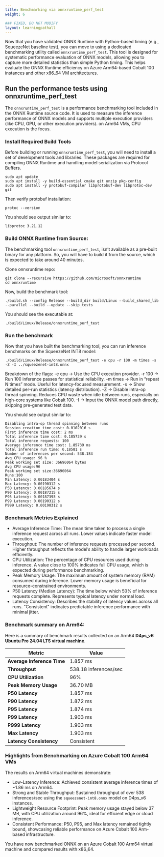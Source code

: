 ```yaml
---
title: Benchmarking via onnxruntime_perf_test
weight: 6

### FIXED, DO NOT MODIFY
layout: learningpathall
---
```


Now that you have validated ONNX Runtime with Python-based timing (e.g., SqueezeNet baseline test), you can move to using a dedicated benchmarking utility called `onnxruntime_perf_test`. This tool is designed for systematic performance evaluation of ONNX models, allowing you to capture more detailed statistics than simple Python timing.
This helps evaluate the ONNX Runtime efficiency on Azure Arm64-based Cobalt 100 instances and other x86_64 VM architectures.

## Run the performance tests using onnxruntime_perf_test
The `onnxruntime_perf_test` is a performance benchmarking tool included in the ONNX Runtime source code. It is used to measure the inference performance of ONNX models and supports multiple execution providers (like CPU, GPU, or other execution providers). on Arm64 VMs, CPU execution is the focus.

### Install Required Build Tools
Before building or running `onnxruntime_perf_test`, you will need to install a set of development tools and libraries. These packages are required for compiling ONNX Runtime and handling model serialization via Protocol Buffers.

```console
sudo apt update
sudo apt install -y build-essential cmake git unzip pkg-config
sudo apt install -y protobuf-compiler libprotobuf-dev libprotoc-dev git
```
Then verify protobuf installation:
```console
protoc --version
```
You should see output similar to:

```output
libprotoc 3.21.12
```
### Build ONNX Runtime from Source:

The benchmarking tool `onnxruntime_perf_test`, isn’t available as a pre-built binary for any platform. So, you will have to build it from the source, which is expected to take around 40 minutes. 

Clone onnxruntime repo:
```console
git clone --recursive https://github.com/microsoft/onnxruntime 
cd onnxruntime
```
Now, build the benchmark tool:

```console
./build.sh --config Release --build_dir build/Linux --build_shared_lib --parallel --build --update --skip_tests 
```
You should see the executable at:
```output
./build/Linux/Release/onnxruntime_perf_test
```

### Run the benchmark
Now that you have built the benchmarking tool, you can run inference benchmarks on the SqueezeNet INT8 model:

```console
./build/Linux/Release/onnxruntime_perf_test -e cpu -r 100 -m times -s -Z -I ../squeezenet-int8.onnx
```
Breakdown of the flags:
  -e cpu → Use the CPU execution provider.
  -r 100 → Run 100 inference passes for statistical reliability.
  -m times → Run in “repeat N times” mode. Useful for latency-focused measurement.
  -s → Show detailed per-run statistics (latency distribution).
  -Z → Disable intra-op thread spinning. Reduces CPU waste when idle between runs, especially on high-core systems like Cobalt 100.
  -I → Input the ONNX model path directly, skipping pre-generated test data.

You should see output similar to:

```output
Disabling intra-op thread spinning between runs
Session creation time cost: 0.0102016 s
First inference time cost: 2 ms
Total inference time cost: 0.185739 s
Total inference requests: 100
Average inference time cost: 1.85739 ms
Total inference run time: 0.18581 s
Number of inferences per second: 538.184
Avg CPU usage: 96 %
Peak working set size: 36696064 bytes
Avg CPU usage:96
Peak working set size:36696064
Runs:100
Min Latency: 0.00183404 s
Max Latency: 0.00190312 s
P50 Latency: 0.00185674 s
P90 Latency: 0.00187215 s
P95 Latency: 0.00187393 s
P99 Latency: 0.00190312 s
P999 Latency: 0.00190312 s
```
### Benchmark Metrics Explained  

  * Average Inference Time: The mean time taken to process a single inference request across all runs. Lower values indicate faster model execution.  
  * Throughput: The number of inference requests processed per second. Higher throughput reflects the model’s ability to handle larger workloads efficiently.  
  * CPU Utilization: The percentage of CPU resources used during inference. A value close to 100% indicates full CPU usage, which is expected during performance benchmarking.  
  * Peak Memory Usage: The maximum amount of system memory (RAM) consumed during inference. Lower memory usage is beneficial for resource-constrained environments. 
  * P50 Latency (Median Latency): The time below which 50% of inference requests complete. Represents typical latency under normal load.   
  * Latency Consistency: Describes the stability of latency values across all runs. "Consistent" indicates predictable inference performance with minimal jitter.  

### Benchmark summary on Arm64:
Here is a summary of benchmark results collected on an Arm64 **D4ps_v6 Ubuntu Pro 24.04 LTS virtual machine**.

| **Metric**                | **Value** |
|----------------------------|-------------------------------|
| **Average Inference Time** | 1.857 ms                     |
| **Throughput**             | 538.18 inferences/sec        |
| **CPU Utilization**        | 96%                          |
| **Peak Memory Usage**      | 36.70 MB                     |
| **P50 Latency**            | 1.857 ms                     |
| **P90 Latency**            | 1.872 ms                     |
| **P95 Latency**            | 1.874 ms                     |
| **P99 Latency**            | 1.903 ms                     |
| **P999 Latency**           | 1.903 ms                     |
| **Max Latency**            | 1.903 ms                     |
| **Latency Consistency**    | Consistent                   |


### Highlights from Benchmarking on Azure Cobalt 100 Arm64 VMs

The results on Arm64 virtual machines demonstrate:
- Low-Latency Inference: Achieved consistent average inference times of ~1.86 ms on Arm64.  
- Strong and Stable Throughput: Sustained throughput of over 538 inferences/sec using the `squeezenet-int8.onnx` model on D4ps_v6 instances.  
- Lightweight Resource Footprint: Peak memory usage stayed below 37 MB, with CPU utilization around 96%, ideal for efficient edge or cloud inference.  
- Consistent Performance: P50, P95, and Max latency remained tightly bound, showcasing reliable performance on Azure Cobalt 100 Arm-based infrastructure.

You have now benchmarked ONNX on an Azure Cobalt 100 Arm64 virtual machine and compared results with x86_64.
